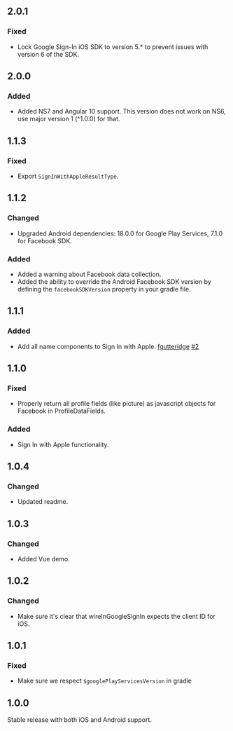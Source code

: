 ## 2.0.1

### Fixed

- Lock Google Sign-In iOS SDK to version 5.* to prevent issues with version 6 of the SDK.

## 2.0.0

### Added

- Added NS7 and Angular 10 support. This version does not work on NS6, use major version 1 (^1.0.0) for that.

## 1.1.3

### Fixed

- Export `SignInWithAppleResultType`.

## 1.1.2

### Changed

- Upgraded Android dependencies: 18.0.0 for Google Play Services, 7.1.0 for Facebook SDK.

### Added

- Added a warning about Facebook data collection.
- Added the ability to override the Android Facebook SDK version by defining the `facebookSDKVersion` property in your gradle file.

## 1.1.1

### Added

- Add all name components to Sign In with Apple. [fgutteridge](https://github.com/fgutteridge) [#2](https://github.com/klippa-app/nativescript-login/pull/2)

## 1.1.0

### Fixed

- Properly return all profile fields (like picture) as javascript objects for Facebook in ProfileDataFields.

### Added

- Sign In with Apple functionality.

## 1.0.4

### Changed

- Updated readme.

## 1.0.3

### Changed

- Added Vue demo.

## 1.0.2

### Changed

- Make sure it's clear that wireInGoogleSignIn expects the client ID for iOS.

## 1.0.1

### Fixed

- Make sure we respect `$googlePlayServicesVersion` in gradle

## 1.0.0

Stable release with both iOS and Android support.
